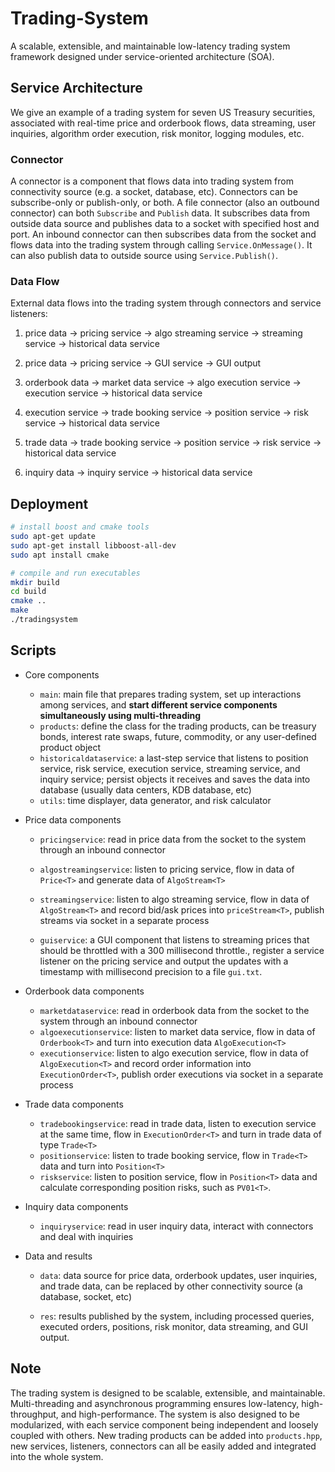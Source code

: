 # Trading-System

 A scalable, extensible, and maintainable low-latency trading system framework designed under service-oriented architecture (SOA). 

## Service Architecture

We give an example of a trading system for seven US Treasury securities, associated with real-time price and orderbook flows, data streaming, user inquiries, algorithm order execution, risk monitor, logging modules, etc.



### Connector

A connector is a component that flows data into trading system from connectivity source (e.g. a socket, database, etc). Connectors can be subscribe-only or publish-only, or both.
A file connector (also an outbound connector) can both `Subscribe` and `Publish` data. It subscribes data from outside data source and publishes data to a socket with specified host and port. An inbound connector can then subscribes data from the socket and flows data into the trading system through calling `Service.OnMessage()`. It can also publish data to outside source using `Service.Publish()`.


### Data Flow

External data flows into the trading system through connectors and service listeners:

1. price data -> pricing service -> algo streaming service -> streaming service -> historical data service

2. price data -> pricing service -> GUI service -> GUI output

3. orderbook data -> market data service -> algo execution service -> execution service -> historical data service

4. execution service -> trade booking service -> position service -> risk service -> historical data service

5. trade data -> trade booking service -> position service -> risk service -> historical data service

6. inquiry data -> inquiry service -> historical data service



## Deployment

```bash
# install boost and cmake tools
sudo apt-get update
sudo apt-get install libboost-all-dev
sudo apt install cmake

# compile and run executables
mkdir build
cd build
cmake ..
make
./tradingsystem
```



## Scripts

- Core components
  - `main`: main file that prepares trading system, set up interactions among services, and **start different service components simultaneously using multi-threading**
  - `products`: define the class for the trading products, can be treasury bonds, interest rate swaps, future, commodity, or any user-defined product object
  - `historicaldataservice`: a last-step service that listens to position service, risk service, execution service, streaming service, and inquiry service; persist objects it receives and saves the data into database (usually data centers, KDB database, etc)
  - `utils`: time displayer, data generator, and risk calculator

- Price data components

  - `pricingservice`: read in price data from the socket to the system through an inbound connector

  - `algostreamingservice`: listen to pricing service, flow in data of `Price<T>` and generate data of `AlgoStream<T>`  

  - `streamingservice`: listen to algo streaming service, flow in data of `AlgoStream<T>` and record bid/ask prices into `priceStream<T>`, publish streams via socket in a separate process
  - `guiservice`: a GUI component that listens to streaming prices that should be throttled with a 300 millisecond throttle., register a service listener on the pricing service and output the updates with a timestamp with millisecond precision to a file `gui.txt`.

- Orderbook data components
  - `marketdataservice`: read in orderbook data from the socket to the system through an inbound connector
  - `algoexecutionservice`: listen to market data service, flow in data of `Orderbook<T>` and turn into execution data `AlgoExecution<T>`
  - `executionservice`: listen to algo execution service, flow in data of `AlgoExecution<T>` and record order information into `ExecutionOrder<T>`, publish order executions via socket in a separate process
- Trade data components
  - `tradebookingservice`: read in trade data, listen to execution service at the same time, flow in `ExecutionOrder<T>` and turn in trade data of type `Trade<T>`
  - `positionservice`: listen to trade booking service, flow in `Trade<T>` data and turn into `Position<T>`
  - `riskservice`: listen to position service, flow in `Position<T>` data and calculate corresponding position risks, such as `PV01<T>`. 
- Inquiry data components
  - `inquiryservice`: read in user inquiry data, interact with connectors and deal with inquiries

- Data and results

  - `data`: data source for price data, orderbook updates, user inquiries, and trade data, can be replaced by other connectivity source (a database, socket, etc)

  - `res`: results published by the system, including processed queries, executed orders, positions, risk monitor, data streaming, and GUI output.

## Note

The trading system is designed to be scalable, extensible, and maintainable. Multi-threading and asynchronous programming ensures low-latency, high-throughput, and high-performance. The system is also designed to be modularized, with each service component being independent and loosely coupled with others. New trading products can be added into `products.hpp`, new services, listeners, connectors can all be easily added and integrated into the whole system.
